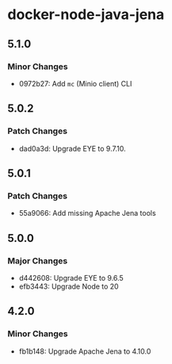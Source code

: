 # docker-node-java-jena

## 5.1.0

### Minor Changes

- 0972b27: Add `mc` (Minio client) CLI

## 5.0.2

### Patch Changes

- dad0a3d: Upgrade EYE to 9.7.10.

## 5.0.1

### Patch Changes

- 55a9066: Add missing Apache Jena tools

## 5.0.0

### Major Changes

- d442608: Upgrade EYE to 9.6.5
- efb3443: Upgrade Node to 20

## 4.2.0

### Minor Changes

- fb1b148: Upgrade Apache Jena to 4.10.0

